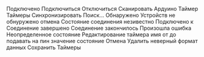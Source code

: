 Подключено
Подключиться
Отключиться
Сканировать
Ардуино Таймер
Таймеры
Синхронизировать
Поиск...
Обнаружено
Устройств не обнуружено
отмена
Состояние соединения незивестно
Подключено к
Соединение завершено
Соединение закончилось
Произошла ошибка
Неопределенное состояние
Редактирование таймера
имя
от
до
подавать на пин
значение
состояние
Отмена
Удалить
неверный формат данных
Сохранить
Таймеры